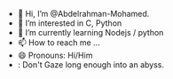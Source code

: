 - 👋 Hi, I’m @Abdelrahman-Mohamed.
- 👀 I’m interested in C, Python
- 🌱 I’m currently learning Nodejs / python
- 📫 How to reach me ...
- 😄 Pronouns: Hi/Him
- : Don't Gaze long enough into an abyss.


